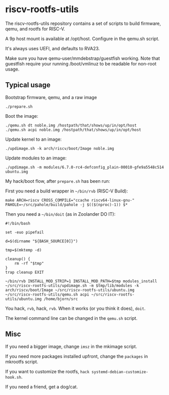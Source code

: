 # riscv-rootfs-utils

The riscv-rootfs-utils repository contains a set of scripts to build
firmware, qemu, and rootfs for RISC-V.

A 9p host mount is available at /opt/host. Configure in the qemu.sh
script.

It's always uses UEFI, and defaults to RVA23.

Make sure you have qemu-user/mmdebstrap/guestfish working. Note that
guestfish require your running /boot/vmlinuz to be readable for
non-root usage.

## Typical usage

Bootstrap firmware, qemu, and a raw image
```
./prepare.sh
```

Boot the image:
```
./qemu.sh dt noble.img /hostpath/that/shows/up/in/opt/host
./qemu.sh acpi noble.img /hostpath/that/shows/up/in/opt/host
```

Update kernel to an image:
```
./updimage.sh -k arch/riscv/boot/Image noble.img
```

Update modules to an image:
```
./updimage.sh -m modules/6.7.0-rc4-defconfig_plain-00010-gfe9a5548c514 ubuntu.img
```

My hack/boot flow, after `prepare.sh` has been run:

First you need a build wrapper in `~/bin/rvb` (RISC-V Build):
```
make ARCH=riscv CROSS_COMPILE="ccache riscv64-linux-gnu-" PAHOLE=~/src/pahole/build/pahole -j $(($(nproc)-1)) $*
```

Then you need a `~/bin/doit` (as in Zoolander DO IT):

```
#!/bin/bash

set -euo pipefail

d=$(dirname "${BASH_SOURCE[0]}")

tmp=$(mktemp -d)

cleanup() {
    rm -rf "$tmp"
}
trap cleanup EXIT

~/bin/rvb INSTALL_MOD_STRIP=1 INSTALL_MOD_PATH=$tmp modules_install
~/src/riscv-rootfs-utils/updimage.sh -m $tmp/lib/modules -k arch/riscv/boot/Image ~/src/riscv-rootfs-utils/ubuntu.img
~/src/riscv-rootfs-utils/qemu.sh acpi ~/src/riscv-rootfs-utils/ubuntu.img /home/bjorn/src
```

You hack, `rvb`, hack, `rvb`. When it works (or you think it does),
`doit`.

The kernel command line can be changed in the `qemu.sh` script.

## Misc

If you need a bigger image, change `imsz` in the mkimage script.

If you need more packages installed upfront, change the `packages` in
mkrootfs script.

If you want to customize the rootfs, `hack
systemd-debian-customize-hook.sh`.

If you need a friend, get a dog/cat.
